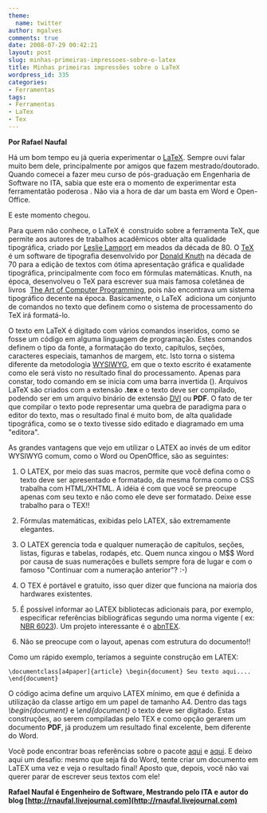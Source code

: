 ```yaml
---
theme:
  name: twitter
author: mgalves
comments: true
date: 2008-07-29 00:42:21
layout: post
slug: minhas-primeiras-impressoes-sobre-o-latex
title: Minhas primeiras impressões sobre o LaTeX
wordpress_id: 335
categories:
- Ferramentas
tags:
- Ferramentas
- LaTex
- Tex
---
```


**Por Rafael Naufal**

Há um bom tempo eu já queria experimentar o [LaTeX](http://en.wikipedia.org/wiki/LaTeX). Sempre ouvi falar muito bem dele, principalmente por amigos que fazem mestrado/doutorado. Quando comecei a fazer meu curso de pós-graduação em Engenharia de Software no ITA, sabia que este era o momento de experimentar esta ferramentatão poderosa . Não via a hora de dar um basta em Word e Open-Office.

E este momento chegou.

Para quem não conhece, o LaTeX é  construído sobre a ferramenta TeX, que permite aos autores de trabalhos acadêmicos obter alta qualidade tipográfica, criado por [Leslie Lamport](http://en.wikipedia.org/wiki/Leslie_Lamport) em meados da década de 80.  O [TeX](http://en.wikipedia.org/wiki/TeX) é um software de tipografia desenvolvido por [Donald Knuth](http://en.wikipedia.org/wiki/Donald_Knuth) na década de 70 para a edição de textos com ótima apresentação gráfica e qualidade tipográfica, principalmente com foco em fórmulas matemáticas. Knuth, na época, desenvolveu o TeX para escrever sua mais famosa coletânea de livros  [The Art of Computer Programming](http://en.wikipedia.org/wiki/The_Art_of_Computer_Programming), pois não encontrava um sistema tipográfico decente na época. Basicamente, o LaTeX  adiciona um conjunto de comandos no texto que definem como o sistema de processamento do TeX irá formatá-lo.

O texto em LaTeX é digitado com vários comandos inseridos, como se fosse um código em alguma linguagem de programação. Estes comandos definem o tipo da fonte, a formatação do texto, capítulos, seções, caracteres especiais, tamanhos de margem, etc. Isto torna o sistema diferente da metodologia [WYSIWYG](http://en.wikipedia.org/wiki/WYSIWYG), em que o texto escrito é exatamente como ele será visto no resultado final do processamento. Apenas para constar, todo comando em se inicia com uma barra invertida (\). Arquivos LaTeX são criados com a extensão **.tex** e o texto deve ser compilado, podendo ser em um arquivo binário de extensão [DVI](http://en.wikipedia.org/wiki/Device_independent_file_format) ou **PDF**. O fato de ter que compilar o texto pode representar uma quebra de paradigma para o editor do texto, mas o resultado final é muito bom, de alta qualidade tipográfica, como se o texto tivesse sido editado e diagramado em uma "editora".

As grandes vantagens que vejo em utilizar o LATEX ao invés de um editor WYSIWYG comum, como o Word ou OpenOffice, são as seguintes:



	
  1. O LATEX, por meio das suas macros, permite que você defina como o texto deve ser apresentado e formatado, da mesma forma como o CSS trabalha com HTML/XHTML. A idéia é com que você se preocupe apenas com seu texto e não como ele deve ser formatado. Deixe esse trabalho para o TEX!!

	
  2. Fórmulas matemáticas, exibidas pelo LATEX, são extremamente elegantes.

	
  3. O LATEX gerencia toda e qualquer numeração de capítulos, seções, listas, figuras e tabelas, rodapés, etc. Quem nunca xingou o M$$ Word por causa de suas numerações e bullets sempre fora de lugar e com o famoso "Continuar com a numeração anterior"? :-)

	
  4. O TEX é portável e gratuito, isso quer dizer que funciona na maioria dos hardwares existentes.

	
  5. É possível informar ao LATEX bibliotecas adicionais para, por exemplo, especificar referências bibliográficas segundo uma norma vigente ( ex: [NBR 6023](http://www.unb.br/ciord/informacoes/defesa/abnt_nbr6023_2002_referencia.pdf)). Um projeto interessante é o [abnTEX](http://abntex.codigolivre.org.br/).

	
  6. Não se preocupe com o layout, apenas com estrutura do documento!!


Como um rápido exemplo, teríamos a seguinte construção em LATEX:  ` `

`\documentclass[a4paper]{article} \begin{document} Seu texto aqui.... \end{document} `

O código acima define um arquivo LATEX mínimo, em que é definida a utilização da classe artigo em um papel de tamanho A4. Dentro das tags _\begin{document}_ e _\end{document}_ o texto deve ser digitado. Estas construções, ao serem compiladas pelo TEX e como opção gerarem um documento **PDF**, já produzem  um resultado final excelente, bem diferente do Word.

Você pode encontrar boas referências sobre o pacote [aqui](http://omnis.if.ufrj.br/%7Eleandro/metcomp/doc/latex.pdf) e  [aqui](http://tug.ctan.org/info/lshort/portuguese-BR/lshortBR.pdf). E deixo aqui um desafio: mesmo que seja fã do Word, tente criar um documento em LaTEX uma vez e veja o resultado final! Aposto que, depois, você não vai querer parar de escrever seus textos com ele!

**Rafael Naufal é Engenheiro de Software, Mestrando pelo ITA e autor do blog [http://rnaufal.livejournal.com](http://rnaufal.livejournal.com)**
